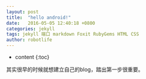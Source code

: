 ```yaml
---
layout: post
title:  "hello android!"
date:   2016-05-05 12:40:18 +0800
categories: jekyll
tags: jekyll 端口 markdown Foxit RubyGems HTML CSS
author: robotlife
---
```


* content
{:toc}

其实很早的时候就想建立自己的blog，踏出第一步很重要。

